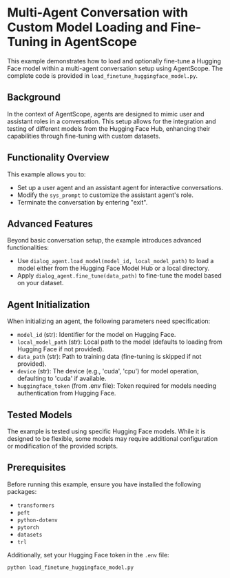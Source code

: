 # Multi-Agent Conversation with Custom Model Loading and Fine-Tuning in AgentScope

This example demonstrates how to load and optionally fine-tune a Hugging Face model within a multi-agent conversation setup using AgentScope. The complete code is provided in `load_finetune_huggingface_model.py`.

## Background

In the context of AgentScope, agents are designed to mimic user and assistant roles in a conversation. This setup allows for the integration and testing of different models from the Hugging Face Hub, enhancing their capabilities through fine-tuning with custom datasets.

## Functionality Overview

This example allows you to:

- Set up a user agent and an assistant agent for interactive conversations.
- Modify the `sys_prompt` to customize the assistant agent's role.
- Terminate the conversation by entering "exit".

## Advanced Features

Beyond basic conversation setup, the example introduces advanced functionalities:

- Use `dialog_agent.load_model(model_id, local_model_path)` to load a model either from the Hugging Face Model Hub or a local directory.
- Apply `dialog_agent.fine_tune(data_path)` to fine-tune the model based on your dataset.

## Agent Initialization

When initializing an agent, the following parameters need specification:

- `model_id` (str): Identifier for the model on Hugging Face.
- `local_model_path` (str): Local path to the model (defaults to loading from Hugging Face if not provided).
- `data_path` (str): Path to training data (fine-tuning is skipped if not provided).
- `device` (str): The device (e.g., 'cuda', 'cpu') for model operation, defaulting to 'cuda' if available.
- `huggingface_token` (from .env file): Token required for models needing authentication from Hugging Face.

## Tested Models

The example is tested using specific Hugging Face models. While it is designed to be flexible, some models may require additional configuration or modification of the provided scripts.

## Prerequisites

Before running this example, ensure you have installed the following packages:

- `transformers`
- `peft`
- `python-dotenv`
- `pytorch`
- `datasets`
- `trl`

Additionally, set your Hugging Face token in the `.env` file:

```bash
python load_finetune_huggingface_model.py
